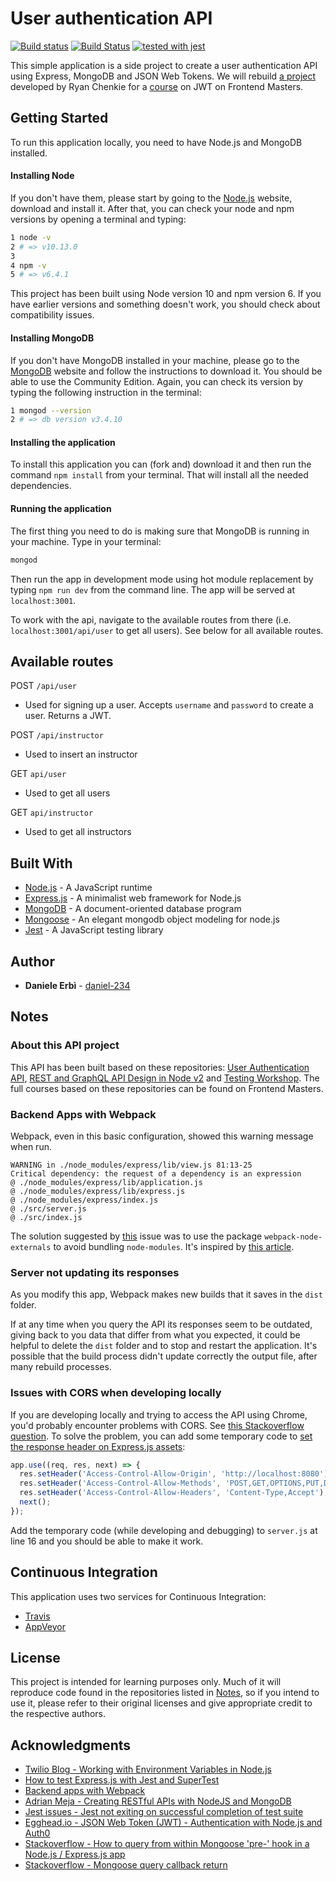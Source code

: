 # User authentication API

[![Build status](https://ci.appveyor.com/api/projects/status/gheruay34qdkqpe3?svg=true)](https://ci.appveyor.com/project/daniel-234/user-authentication-api)
[![Build Status](https://travis-ci.com/daniel-234/user-authentication-api.svg?branch=master)](https://travis-ci.com/daniel-234/user-authentication-api)
[![tested with jest](https://img.shields.io/badge/tested_with-jest-99424f.svg)](https://github.com/facebook/jest)

This simple application is a side project to create a user authentication API using Express, MongoDB and JSON Web Tokens. 
We will rebuild [a project](https://github.com/chenkie/user-authentication-api) developed by Ryan Chenkie for a [course](https://frontendmasters.com/courses/secure-auth-jwt/) on JWT on Frontend Masters. 

## Getting Started

To run this application locally, you need to have Node.js and MongoDB installed.

#### Installing Node

 If you don't have them, please start by going to the [Node.js](https://nodejs.org/en/) website, download and install it. After that, you can check your node and npm versions by opening a terminal and typing: 
```bash
1 node -v
2 # => v10.13.0
3
4 npm -v
5 # => v6.4.1
```
This project has been built using Node version 10 and npm version 6. If you have earlier versions and something doesn't work, you should check about compatibility issues. 

#### Installing MongoDB

If you don't have MongoDB installed in your machine, please go to the [MongoDB](https://docs.mongodb.com/manual/administration/install-community/) website and follow the instructions to download it. You should be able to use the Community Edition.
Again, you can check its version by typing the following instruction in the terminal:
```bash
1 mongod --version
2 # => db version v3.4.10
```
#### Installing the application

To install this application you can (fork and) download it and then run the command `npm install` from your terminal. That will install all the needed dependencies.

#### Running the application 

The first thing you need to do is making sure that MongoDB is running in your machine. 
Type in your terminal: 
```bash
mongod
```
Then run the app in development mode using hot module replacement by typing `npm run dev` from the command line. The app will be served at `localhost:3001`. 

To work with the api, navigate to the available routes from there (i.e. `localhost:3001/api/user` to get all users). See below for all available routes. 

## Available routes

POST `/api/user`
- Used for signing up a user. Accepts `username` and `password` to create a user. Returns a JWT.

POST `/api/instructor`
- Used to insert an instructor

GET `api/user`
- Used to get all users

GET `api/instructor`
- Used to get all instructors

## Built With

- [Node.js](https://nodejs.org/en/) - A JavaScript runtime
- [Express.js](https://expressjs.com/) - A minimalist web framework for Node.js
- [MongoDB](https://www.mongodb.com/) - A document-oriented database program
- [Mongoose](https://mongoosejs.com/) - An elegant mongodb object modeling for node.js
- [Jest](https://jestjs.io/en/) - A JavaScript testing library

## Author

- **Daniele Erbì** - [daniel-234](https://github.com/daniel-234)

## Notes

### About this API project

This API has been built based on these repositories: [User Authentication API](https://github.com/chenkie/user-authentication-api), [REST and GraphQL API Design in Node v2](https://github.com/FrontendMasters/api-design-node-v2) and [Testing Workshop](https://github.com/kentcdodds/testing-workshop).
The full courses based on these repositories can be found on Frontend Masters.

### Backend Apps with Webpack

Webpack, even in this basic configuration, showed this warning message when run.
```
WARNING in ./node_modules/express/lib/view.js 81:13-25
Critical dependency: the request of a dependency is an expression
@ ./node_modules/express/lib/application.js
@ ./node_modules/express/lib/express.js
@ ./node_modules/express/index.js
@ ./src/server.js
@ ./src/index.js
```
The solution suggested by [this](https://github.com/webpack/webpack/issues/196) issue was to use the package `webpack-node-externals` to avoid bundling `node-modules`. 
It's inspired by [this article](https://jlongster.com/Backend-Apps-with-Webpack--Part-I).

### Server not updating its responses  

As you modify this app, Webpack makes new builds that it saves in the `dist` folder. 

If at any time when you query the API its responses seem to be outdated, giving back to you data that differ from what you expected, it could be helpful to delete the `dist` folder and to stop and restart the application. 
It's possible that the build process didn't update correctly the output file, after many rebuild processes. 

### Issues with CORS when developing locally

If you are developing locally and trying to access the API using Chrome, you'd probably encounter problems with CORS. See [this Stackoverflow question](https://stackoverflow.com/questions/10883211/deadly-cors-when-http-localhost-is-the-origin).
To solve the problem, you can add some temporary code to [set the response header on Express.js assets](https://stackoverflow.com/questions/23751914/how-can-i-set-response-header-on-express-js-assets): 

```javascript
app.use((req, res, next) => {
  res.setHeader('Access-Control-Allow-Origin', 'http://localhost:8080');
  res.setHeader('Access-Control-Allow-Methods', 'POST,GET,OPTIONS,PUT,DELETE');
  res.setHeader('Access-Control-Allow-Headers', 'Content-Type,Accept');
  next();
});
```
Add the temporary code (while developing and debugging) to `server.js` at line 16 and you should be able to make it work. 

## Continuous Integration

This application uses two services for Continuous Integration:

 - [Travis](https://travis-ci.com/daniel-234/user-authentication-api)
 - [AppVeyor](https://ci.appveyor.com/project/daniel-234/user-authentication-api)

## License

This project is intended for learning purposes only. Much of it will reproduce code found in the repositories listed in [Notes](#notes), so if you intend to use it, please refer to their original licenses and give appropriate credit to the respective authors.

## Acknowledgments

- [Twilio Blog - Working with Environment Variables in Node.js](https://www.twilio.com/blog/2017/08/working-with-environment-variables-in-node-js.html)
- [How to test Express.js with Jest and SuperTest](http://www.albertgao.xyz/2017/05/24/how-to-test-expressjs-with-jest-and-supertest/)
- [Backend apps with Webpack](https://jlongster.com/Backend-Apps-with-Webpack--Part-I)
- [Adrian Meja - Creating RESTful APIs with NodeJS and MongoDB](https://adrianmejia.com/blog/2014/10/01/creating-a-restful-api-tutorial-with-nodejs-and-mongodb/)
 - [Jest issues - Jest not exiting on successful completion of test suite](https://github.com/facebook/jest/issues/3602)
 - [Egghead.io - JSON Web Token (JWT) - Authentication with Node.js and Auth0](https://egghead.io/courses/json-web-token-jwt-authentication-with-node-js-and-auth0)
 - [Stackoverflow - How to query from within Mongoose 'pre-' hook in a Node.js / Express.js app](https://stackoverflow.com/questions/19281680/how-to-query-from-within-mongoose-pre-hook-in-a-node-js-express-app)
 - [Stackoverflow - Mongoose query callback return](https://stackoverflow.com/questions/39361760/mongoose-query-callback-return)